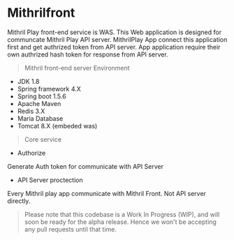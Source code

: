 # Mithrilfront

Mithril Play front-end service is WAS. This Web application is designed for communcate Mithril Play API server. 
MithrilPlay App connect this application first and get authrized token from API server. 
App application require their own authrized hash token for response from API server. 

>Mithril front-end server Environment

* JDK 1.8
* Spring framework 4.X 
* Spring boot 1.5.6
* Apache Maven
* Redis 3.X
* Maria Database
* Tomcat 8.X (embeded was)

> Core service
* Authorize    

Generate Auth token for communicate with API Server

* API Server proctection 

Every Mithril play app communicate with Mithril Front. Not API server directly.


> Please note that this codebase is a Work In Progress (WIP), and will soon be ready for the alpha release. Hence we won't be accepting any pull requests until that time.
